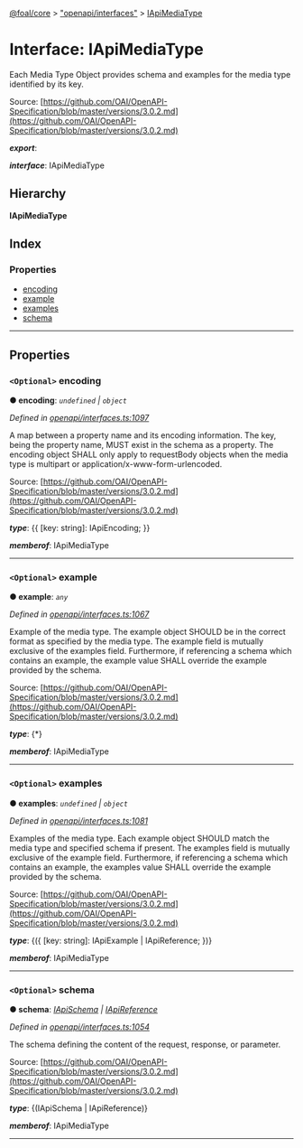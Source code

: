 [@foal/core](../README.md) > ["openapi/interfaces"](../modules/_openapi_interfaces_.md) > [IApiMediaType](../interfaces/_openapi_interfaces_.iapimediatype.md)

# Interface: IApiMediaType

Each Media Type Object provides schema and examples for the media type identified by its key.

Source: [https://github.com/OAI/OpenAPI-Specification/blob/master/versions/3.0.2.md](https://github.com/OAI/OpenAPI-Specification/blob/master/versions/3.0.2.md)

*__export__*: 

*__interface__*: IApiMediaType

## Hierarchy

**IApiMediaType**

## Index

### Properties

* [encoding](_openapi_interfaces_.iapimediatype.md#encoding)
* [example](_openapi_interfaces_.iapimediatype.md#example)
* [examples](_openapi_interfaces_.iapimediatype.md#examples)
* [schema](_openapi_interfaces_.iapimediatype.md#schema)

---

## Properties

<a id="encoding"></a>

### `<Optional>` encoding

**● encoding**: *`undefined` \| `object`*

*Defined in [openapi/interfaces.ts:1097](https://github.com/FoalTS/foal/blob/7934e4d7/packages/core/src/openapi/interfaces.ts#L1097)*

A map between a property name and its encoding information. The key, being the property name, MUST exist in the schema as a property. The encoding object SHALL only apply to requestBody objects when the media type is multipart or application/x-www-form-urlencoded.

Source: [https://github.com/OAI/OpenAPI-Specification/blob/master/versions/3.0.2.md](https://github.com/OAI/OpenAPI-Specification/blob/master/versions/3.0.2.md)

*__type__*: {{ \[key: string\]: IApiEncoding; }}

*__memberof__*: IApiMediaType

___
<a id="example"></a>

### `<Optional>` example

**● example**: *`any`*

*Defined in [openapi/interfaces.ts:1067](https://github.com/FoalTS/foal/blob/7934e4d7/packages/core/src/openapi/interfaces.ts#L1067)*

Example of the media type. The example object SHOULD be in the correct format as specified by the media type. The example field is mutually exclusive of the examples field. Furthermore, if referencing a schema which contains an example, the example value SHALL override the example provided by the schema.

Source: [https://github.com/OAI/OpenAPI-Specification/blob/master/versions/3.0.2.md](https://github.com/OAI/OpenAPI-Specification/blob/master/versions/3.0.2.md)

*__type__*: {\*}

*__memberof__*: IApiMediaType

___
<a id="examples"></a>

### `<Optional>` examples

**● examples**: *`undefined` \| `object`*

*Defined in [openapi/interfaces.ts:1081](https://github.com/FoalTS/foal/blob/7934e4d7/packages/core/src/openapi/interfaces.ts#L1081)*

Examples of the media type. Each example object SHOULD match the media type and specified schema if present. The examples field is mutually exclusive of the example field. Furthermore, if referencing a schema which contains an example, the examples value SHALL override the example provided by the schema.

Source: [https://github.com/OAI/OpenAPI-Specification/blob/master/versions/3.0.2.md](https://github.com/OAI/OpenAPI-Specification/blob/master/versions/3.0.2.md)

*__type__*: {({ \[key: string\]: IApiExample \| IApiReference; })}

*__memberof__*: IApiMediaType

___
<a id="schema"></a>

### `<Optional>` schema

**● schema**: *[IApiSchema](_openapi_interfaces_.iapischema.md) \| [IApiReference](_openapi_interfaces_.iapireference.md)*

*Defined in [openapi/interfaces.ts:1054](https://github.com/FoalTS/foal/blob/7934e4d7/packages/core/src/openapi/interfaces.ts#L1054)*

The schema defining the content of the request, response, or parameter.

Source: [https://github.com/OAI/OpenAPI-Specification/blob/master/versions/3.0.2.md](https://github.com/OAI/OpenAPI-Specification/blob/master/versions/3.0.2.md)

*__type__*: {(IApiSchema \| IApiReference)}

*__memberof__*: IApiMediaType

___

